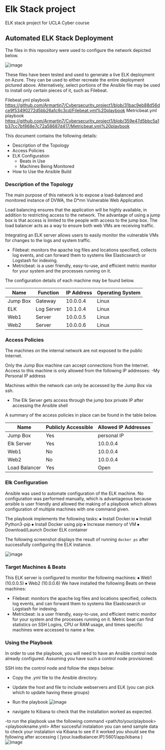 # Elk Stack project
ELK stack project for UCLA Cyber course
## Automated ELK Stack Deployment

The files in this repository were used to configure the network depicted below.

 ![image](https://user-images.githubusercontent.com/77819150/117171027-5e54ce00-ad7f-11eb-83d5-e51ec75a1ba2.png)


These files have been tested and used to generate a live ELK deployment on Azure. They can be used to either recreate the entire deployment pictured above. Alternatively, select portions of the Ansible file may be used to install only certain pieces of it, such as Filebeat.

Filebeat.yml playbook https://github.com/Armartin7/Cybersecurity_project1/blob/31bac9eb88d56dce9f53490272d5bb26a1c9c3cd/Filebeat.yml%20playbook
Metricbeat.yml playbook https://github.com/Armartin7/Cybersecurity_project1/blob/359e47d5bbc5a1b37cc7bf868e7c72a58687d417/Metricbeat.yml%20playbook

This document contains the following details:
- Description of the Topology
- Access Policies
- ELK Configuration
  - Beats in Use
  - Machines Being Monitored
- How to Use the Ansible Build


### Description of the Topology

The main purpose of this network is to expose a load-balanced and monitored instance of DVWA, the D*mn Vulnerable Web Application.

Load balancing ensures that the application will be highly available, in addition to restricting access to the network. The advantage of using a jump box is that access is limited to the people with access to the jump box. The load balancer acts as a way to ensure both web VMs are receiving traffic.

Integrating an ELK server allows users to easily monitor the vulnerable VMs for changes to the logs and system traffic.
- Filebeat: monitors the apache log files and locations specified, collects log events, and can forward them to systems like Elasticsearch or Logstash for indexing.
- Metricbeat: is a user friendly, easy-to-use, and efficient metric monitor for your system and the processes running on it.

The configuration details of each machine may be found below.


| Name     | Function | IP Address | Operating System |
|----------|----------|------------|------------------|
| Jump Box | Gateway  | 10.0.0.4   | Linux            |
| ELK      |Log Server| 10.1.0.4   | Linux            |
| Web1     | Server   | 10.0.0.5   | Linux            |
| Web2     | Server   | 10.0.0.6   | Linux            |

### Access Policies

The machines on the internal network are not exposed to the public Internet. 

Only the Jump Box machine can accept connections from the Internet. Access to this machine is only allowed from the following IP addresses:
-My Personal IP address

Machines within the network can only be accessed by the Jump Box via ssh.
- The Elk Server gets access through the jump box private IP after accessing the Ansible shell

A summary of the access policies in place can be found in the table below.

| Name          | Publicly Accessible | Allowed IP Addresses |
|---------------|---------------------|----------------------|
| Jump Box      | Yes                 | personal IP          |
| Elk Server    | Yes                 | 10.0.0.4             |
| Web1          | No                  | 10.0.0.4             |
| Web2          | No                  | 10.0.0.4             |
| Load Balancer | Yes                 | Open                 |
### Elk Configuration

Ansible was used to automate configuration of the ELK machine. No configuration was performed manually, which is advantageous because ansible is user friendly and allowed the making of a playbook which allows configuration of multiple machines with one command given.

The playbook implements the following tasks:
⦁	Install Docker.io
⦁	Install Python3-pip
⦁	Install Docker using pip
⦁	Increase memory of VM
⦁	Download/Launch Docker ELK container

The following screenshot displays the result of running `docker ps` after successfully configuring the ELK instance.

 ![image](https://user-images.githubusercontent.com/77819150/117170866-3b2a1e80-ad7f-11eb-9554-f913d2bd7c55.png)



### Target Machines & Beats
This ELK server is configured to monitor the following machines:
⦁	Web1 (10.0.0.5)
⦁	Web2 (10.0.0.6)
We have installed the following Beats on these machines:
- Filebeat: monitors the apache log files and locations specified, collects log events, and can forward them to systems like Elasticsearch or Logstash for indexing.
- Metricbeat: is a user friendly, easy-to-use, and efficient metric monitor for your system and the processes running on it.
Metric beat can find statistics on SSH Logins, CPU or RAM usage, and times specific machines were accessed to name a few.

### Using the Playbook
In order to use the playbook, you will need to have an Ansible control node already configured. Assuming you have such a control node provisioned: 

SSH into the control node and follow the steps below:
- Copy the <playbook>.yml file to the Ansible directory.
- Update the host and file to include webservers and ELK (you can pick which to update having these groups)
- Run the playbook
![image](https://user-images.githubusercontent.com/77819150/117177557-04a3d200-ad86-11eb-9603-89403e62099f.png)

- navigate to Kibana to check that the installation worked as expected.

-to run the playbook use the following command <ansible-playbook> <path/to/your/playbook><playbookname.yml> 
After succesful instalation you can send sample data to check your instalation via Kibana to see if it worked you should see the following after accessing
( [your.loadbalancer.IP]:5601/app/kibana )
 ![image](https://user-images.githubusercontent.com/77819150/117170674-12098e00-ad7f-11eb-88fa-4b64620e1e9a.png)
